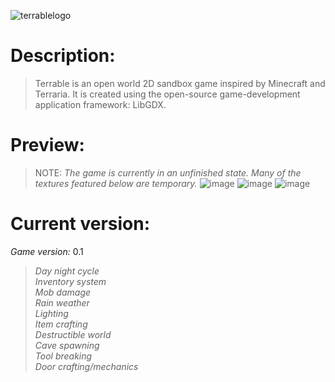 ![terrablelogo](https://user-images.githubusercontent.com/103279302/218454351-f73efbc9-fb94-4352-9efa-ffeebb4a0180.png)
# Description:
>Terrable is an open world 2D sandbox game inspired by Minecraft and Terraria.
It is created using the open-source game-development application framework: LibGDX.

 # Preview:
 >NOTE: *The game is currently in an unfinished state. Many of the textures featured below are temporary.*
![image](https://user-images.githubusercontent.com/103279302/224699376-50d345e6-2674-45a9-bf0f-254323ee3e7f.png)
![image](https://user-images.githubusercontent.com/103279302/224698919-522b14db-15c7-40ff-b375-bbc6d70142ea.png)
![image](https://user-images.githubusercontent.com/103279302/224761155-9e40f9a6-c578-4476-bdad-ae3261421af5.png)

# Current version:
*Game version:* 0.1<br>
>*Day night cycle*<br>
>*Inventory system*<br>
>*Mob damage*<br>
>*Rain weather*<br>
>*Lighting*<br>
>*Item crafting*<br>
>*Destructible world*<br>
>*Cave spawning*<br>
>*Tool breaking*<br>
>*Door crafting/mechanics*<br>
